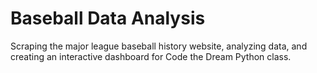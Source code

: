 # Baseball Data Analysis
Scraping the major league baseball history website, analyzing data, and creating an interactive dashboard for Code the Dream Python class.

